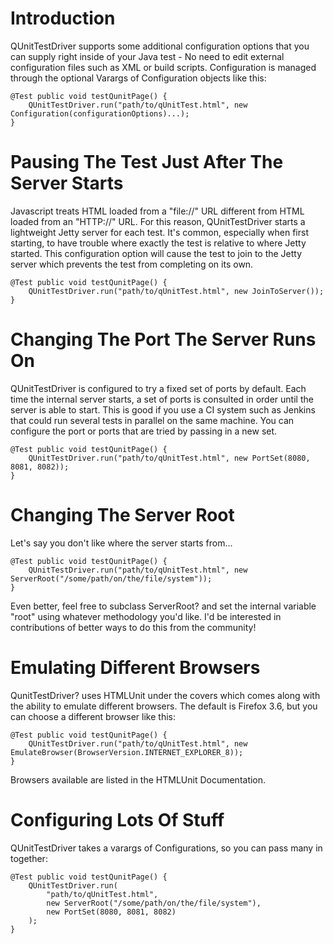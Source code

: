 # Introduction
QUnitTestDriver supports some additional configuration options that you can supply right inside of your Java test - No need to edit external configuration files such as XML or build scripts. Configuration is managed through the optional Varargs of Configuration objects like this:

    @Test public void testQunitPage() {
        QUnitTestDriver.run("path/to/qUnitTest.html", new Configuration(configurationOptions)...);
    }

# Pausing The Test Just After The Server Starts
Javascript treats HTML loaded from a "file://" URL different from HTML loaded from an "HTTP://" URL. For this reason, QUnitTestDriver starts a lightweight Jetty server for each test. It's common, especially when first starting, to have trouble where exactly the test is relative to where Jetty started. This configuration option will cause the test to join to the Jetty server which prevents the test from completing on its own.

    @Test public void testQunitPage() {
        QUnitTestDriver.run("path/to/qUnitTest.html", new JoinToServer());
    }

# Changing The Port The Server Runs On
QUnitTestDriver is configured to try a fixed set of ports by default. Each time the internal server starts, a set of ports is consulted in order until the server is able to start. This is good if you use a CI system such as Jenkins that could run several tests in parallel on the same machine. You can configure the port or ports that are tried by passing in a new set.

    @Test public void testQunitPage() {
        QUnitTestDriver.run("path/to/qUnitTest.html", new PortSet(8080, 8081, 8082));
    }

# Changing The Server Root
Let's say you don't like where the server starts from...

    @Test public void testQunitPage() {
        QUnitTestDriver.run("path/to/qUnitTest.html", new ServerRoot("/some/path/on/the/file/system"));
    }

Even better, feel free to subclass ServerRoot? and set the internal variable "root" using whatever methodology you'd like. I'd be interested in contributions of better ways to do this from the community!

# Emulating Different Browsers
QunitTestDriver? uses HTMLUnit under the covers which comes along with the ability to emulate different browsers. The default is Firefox 3.6, but you can choose a different browser like this:

    @Test public void testQunitPage() {
        QUnitTestDriver.run("path/to/qUnitTest.html", new EmulateBrowser(BrowserVersion.INTERNET_EXPLORER_8)); 
    }

Browsers available are listed in the HTMLUnit Documentation.

# Configuring Lots Of Stuff
QUnitTestDriver takes a varargs of Configurations, so you can pass many in together:

    @Test public void testQunitPage() {
        QUnitTestDriver.run(
            "path/to/qUnitTest.html", 
            new ServerRoot("/some/path/on/the/file/system"), 
            new PortSet(8080, 8081, 8082)
        );
    }
